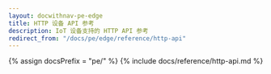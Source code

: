 ```yaml
---
layout: docwithnav-pe-edge
title: HTTP 设备 API 参考
description: IoT 设备支持的 HTTP API 参考
redirect_from: "/docs/pe/edge/reference/http-api"
---
```


{% assign docsPrefix = "pe/" %}
{% include docs/reference/http-api.md %}